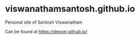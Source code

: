 # viswanathamsantosh.github.io

Personal site of Santosh Viswanatham

Can be found at https://devcer.github.io/
